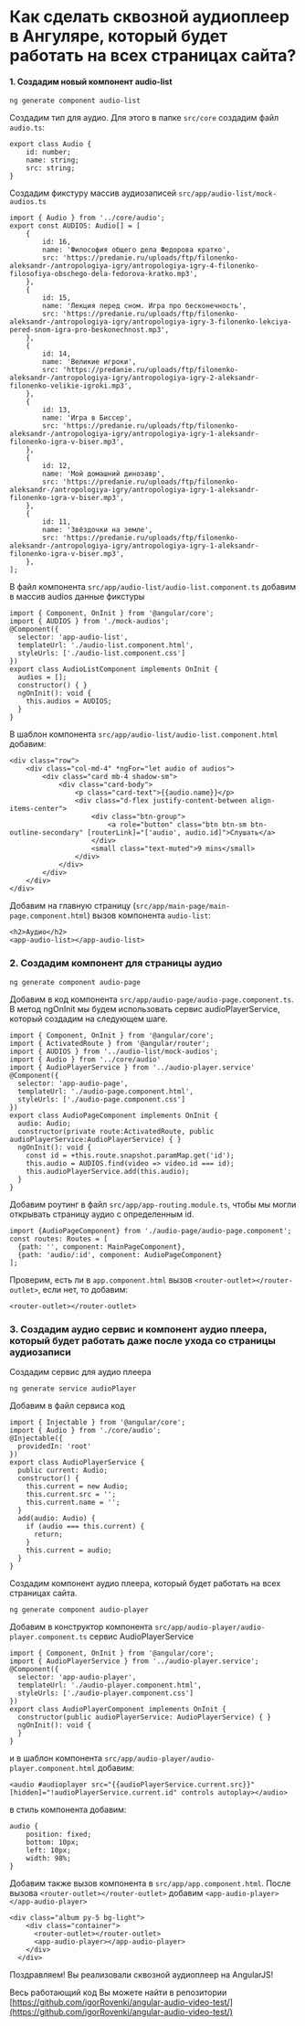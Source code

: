 # Как сделать сквозной аудиоплеер в Ангуляре, который будет работать на всех страницах сайта?

#### 1. Создадим новый компонент **audio-list**
  
```ng generate component audio-list```  

Cоздадим тип для аудио. Для этого в папке `src/core` создадим файл `audio.ts`:

```
export class Audio {
    id: number;
    name: string;
    src: string;
}
```

Создадим фикстуру массив аудиозаписей `src/app/audio-list/mock-audios.ts`

```
import { Audio } from '../core/audio';
export const AUDIOS: Audio[] = [
    {
        id: 16,
        name: 'Философия общего дела Федорова кратко',
        src: 'https://predanie.ru/uploads/ftp/filonenko-aleksandr-/antropologiya-igry/antropologiya-igry-4-filonenko-filosofiya-obschego-dela-fedorova-kratko.mp3',
    },
    {
        id: 15,
        name: 'Лекция перед сном. Игра про бесконечность',
        src: 'https://predanie.ru/uploads/ftp/filonenko-aleksandr-/antropologiya-igry/antropologiya-igry-3-filonenko-lekciya-pered-snom-igra-pro-beskonechnost.mp3',
    },
    {
        id: 14,
        name: 'Великие игроки',
        src: 'https://predanie.ru/uploads/ftp/filonenko-aleksandr-/antropologiya-igry/antropologiya-igry-2-aleksandr-filonenko-velikie-igroki.mp3',
    },
    {
        id: 13,
        name: 'Игра в Биссер',
        src: 'https://predanie.ru/uploads/ftp/filonenko-aleksandr-/antropologiya-igry/antropologiya-igry-1-aleksandr-filonenko-igra-v-biser.mp3',
    },
    {
        id: 12,
        name: 'Мой домашний динозавр',
        src: 'https://predanie.ru/uploads/ftp/filonenko-aleksandr-/antropologiya-igry/antropologiya-igry-1-aleksandr-filonenko-igra-v-biser.mp3',
    },
    {
        id: 11,
        name: 'Звёздочки на земле',
        src: 'https://predanie.ru/uploads/ftp/filonenko-aleksandr-/antropologiya-igry/antropologiya-igry-1-aleksandr-filonenko-igra-v-biser.mp3',
    },
];
```

В файл компонента `src/app/audio-list/audio-list.component.ts` добавим в массив audios данные фикстуры
 
```
import { Component, OnInit } from '@angular/core';
import { AUDIOS } from './mock-audios';
@Component({
  selector: 'app-audio-list',
  templateUrl: './audio-list.component.html',
  styleUrls: ['./audio-list.component.css']
})
export class AudioListComponent implements OnInit {
  audios = [];
  constructor() { }
  ngOnInit(): void {
    this.audios = AUDIOS;
  }
}
```

В шаблон компонента `src/app/audio-list/audio-list.component.html` добавим:

```
<div class="row">
    <div class="col-md-4" *ngFor="let audio of audios">
        <div class="card mb-4 shadow-sm">
            <div class="card-body">
                <p class="card-text">{{audio.name}}</p>
                <div class="d-flex justify-content-between align-items-center">
                    <div class="btn-group">
                        <a role="button" class="btn btn-sm btn-outline-secondary" [routerLink]="['audio', audio.id]">Слушать</a>
                    </div>
                    <small class="text-muted">9 mins</small>
                </div>
            </div>
        </div>
    </div>
</div>
```

Добавим на главную страницу (`src/app/main-page/main-page.component.html`) вызов компонента `audio-list`:

```
<h2>Аудио</h2>
<app-audio-list></app-audio-list>
```

### 2. Создадим компонент для страницы аудио

```ng generate component audio-page```

Добавим в код компонента `src/app/audio-page/audio-page.component.ts`. В метод ngOnInit мы будем использовать сервис
audioPlayerService, который создадим на следующем шаге.

```
import { Component, OnInit } from '@angular/core';
import { ActivatedRoute } from '@angular/router';
import { AUDIOS } from '../audio-list/mock-audios';
import { Audio } from '../core/audio'
import { AudioPlayerService } from '../audio-player.service'
@Component({
  selector: 'app-audio-page',
  templateUrl: './audio-page.component.html',
  styleUrls: ['./audio-page.component.css']
})
export class AudioPageComponent implements OnInit {
  audio: Audio;
  constructor(private route:ActivatedRoute, public audioPlayerService:AudioPlayerService) { }
  ngOnInit(): void {
    const id = +this.route.snapshot.paramMap.get('id');
    this.audio = AUDIOS.find(video => video.id === id);
    this.audioPlayerService.add(this.audio);
  }
}
```

Добавим роутинг в файл `src/app/app-routing.module.ts`, чтобы мы могли открывать страницу аудио с определенным id.

```
import {AudioPageComponent} from './audio-page/audio-page.component';
const routes: Routes = [
  {path: '', component: MainPageComponent},
  {path: 'audio/:id', component: AudioPageComponent}
];
```

Проверим, есть ли в `app.component.html` вызов `<router-outlet></router-outlet>`, если нет, то добавим:

```<router-outlet></router-outlet>```

### 3. Создадим аудио сервис и компонент аудио плеера, который будет работать даже после ухода со страницы аудиозаписи

Создадим сервис для аудио плеера

```ng generate service audioPlayer```

Добавим в файл сервиса код

```
import { Injectable } from '@angular/core';
import { Audio } from './core/audio';
@Injectable({
  providedIn: 'root'
})
export class AudioPlayerService {
  public current: Audio;
  constructor() {
    this.current = new Audio;
    this.current.src = '';
    this.current.name = '';
  }
  add(audio: Audio) {
    if (audio === this.current) {
      return;
    }
    this.current = audio;
  }
}
```

Создадим компонент аудио плеера, который будет работать на всех страницах сайта.

```ng generate component audio-player```

Добавим в конструктор компонента `src/app/audio-player/audio-player.component.ts` сервис AudioPlayerService

```
import { Component, OnInit } from '@angular/core';
import { AudioPlayerService } from '../audio-player.service';
@Component({
  selector: 'app-audio-player',
  templateUrl: './audio-player.component.html',
  styleUrls: ['./audio-player.component.css']
})
export class AudioPlayerComponent implements OnInit {
  constructor(public audioPlayerService: AudioPlayerService) { }
  ngOnInit(): void {
  }
}
```

и в шаблон компонента `src/app/audio-player/audio-player.component.html` добавим:

```
<audio #audioplayer src="{{audioPlayerService.current.src}}" [hidden]="!audioPlayerService.current.id" controls autoplay></audio>
```

в стиль компонента добавим:

```
audio {
    position: fixed;
    bottom: 10px;
    left: 10px;
    width: 98%;
}
```

Добавим также вызов компонента в `src/app/app.component.html`. После вызова `<router-outlet></router-outlet>`
добавим `<app-audio-player></app-audio-player>`

```
<div class="album py-5 bg-light">
    <div class="container">
      <router-outlet></router-outlet>
      <app-audio-player></app-audio-player>
    </div>
  </div>
```

Поздравляем! Вы реализовали сквозной аудиоплеер на AngularJS!

Весь работающий код Вы можете найти в репозитории [https://github.com/igorRovenki/angular-audio-video-test/](https://github.com/igorRovenki/angular-audio-video-test/)
